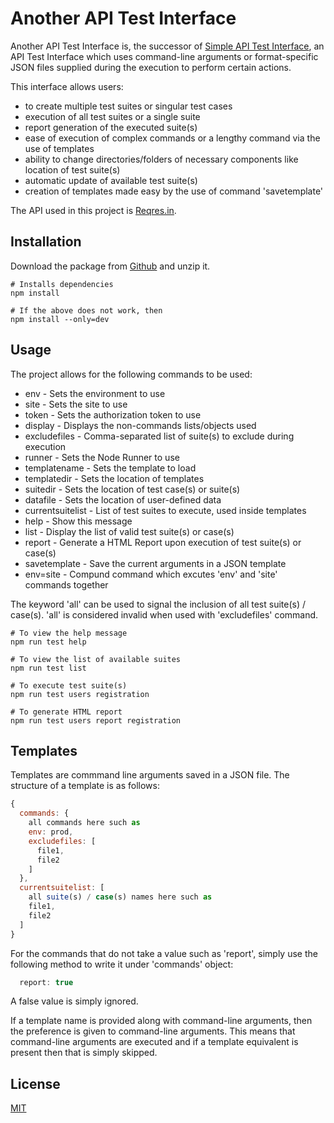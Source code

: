 # Another API Test Interface

Another API Test Interface is, the successor of [Simple API Test Interface](https://github.com/rathorsunpreet/SimpleAPITestInterface), an API Test Interface which uses command-line arguments or format-specific JSON files supplied during the execution to perform certain actions.

This interface allows users:
- to create multiple test suites or singular test cases
- execution of all test suites or a single suite
- report generation of the executed suite(s)
- ease of execution of complex commands or a lengthy command via the use of templates
- ability to change directories/folders of necessary components like location of test suite(s)
- automatic update of available test suite(s)
- creation of templates made easy by the use of command 'savetemplate'

The API used in this project is [Reqres.in](https://reqres.in/).

## Installation

Download the package from [Github](https://github.com/rathorsunpreet/AnotherAPITestInterface) and unzip it.

```console
# Installs dependencies
npm install

# If the above does not work, then
npm install --only=dev
```

## Usage
The project allows for the following commands to be used:

- env - Sets the environment to use
- site - Sets the site to use
- token - Sets the authorization token to use
- display - Displays the non-commands lists/objects used
- excludefiles - Comma-separated list of suite(s) to exclude during execution
- runner - Sets the Node Runner to use
- templatename - Sets the template to load
- templatedir - Sets the location of templates
- suitedir - Sets the location of test case(s) or suite(s)
- datafile - Sets the location of user-defined data
- currentsuitelist - List of test suites to execute, used inside templates
- help - Show this message
- list - Display the list of valid test suite(s) or case(s)
- report - Generate a HTML Report upon execution of test suite(s) or case(s)
- savetemplate - Save the current arguments in a JSON template
- env=site - Compund command which excutes 'env' and 'site' commands together

The keyword 'all' can be used to signal the inclusion of all test suite(s) / case(s). 'all' is considered invalid when used with 'excludefiles' command.
 
```node
# To view the help message
npm run test help

# To view the list of available suites
npm run test list

# To execute test suite(s)
npm run test users registration

# To generate HTML report
npm run test users report registration
```
## Templates
Templates are commmand line arguments saved in a JSON file. The structure of a template is as follows:
```Javascript
{
  commands: {
    all commands here such as 
    env: prod,
    excludefiles: [
      file1,
      file2
    ]
  },
  currentsuitelist: [
    all suite(s) / case(s) names here such as
    file1,
    file2
  ]
}
```
For the commands that do not take a value such as 'report', simply use the following method to write it under 'commands' object:
```Javascript
  report: true
```
A false value is simply ignored.

If a template name is provided along with command-line arguments, then the preference is given to command-line arguments. This means that command-line arguments are executed and if a template equivalent is present then that is simply skipped.

## License

[MIT](https://choosealicense.com/licenses/mit/)
